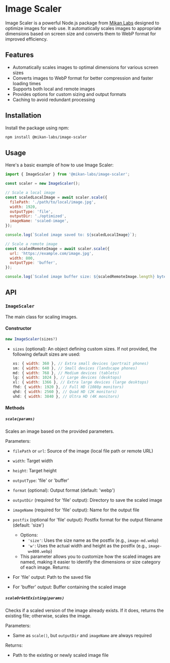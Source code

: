 # Image Scaler

Image Scaler is a powerful Node.js package from [Mikan Labs](https://mikanlabs.com) designed to optimize images for web use. It automatically scales images to appropriate dimensions based on screen size and converts them to WebP format for improved efficiency.

## Features

- Automatically scales images to optimal dimensions for various screen sizes
- Converts images to WebP format for better compression and faster loading times
- Supports both local and remote images
- Provides options for custom sizing and output formats
- Caching to avoid redundant processing

## Installation

Install the package using npm:

```bash
npm install @mikan-labs/image-scaler
```

## Usage

Here's a basic example of how to use Image Scaler:

```javascript
import { ImageScaler } from '@mikan-labs/image-scaler';

const scaler = new ImageScaler();

// Scale a local image
const scaledLocalImage = await scaler.scale({
  filePath: './path/to/local/image.jpg',
  width: 1920,
  outputType: 'file',
  outputDir: './optimized',
  imageName: 'scaled-image',
});

console.log(`Scaled image saved to: ${scaledLocalImage}`);

// Scale a remote image
const scaledRemoteImage = await scaler.scale({
  url: 'https://example.com/image.jpg',
  width: 800,
  outputType: 'buffer',
});

console.log(`Scaled image buffer size: ${scaledRemoteImage.length} bytes`);
```

## API

### `ImageScaler`

The main class for scaling images.

#### Constructor

```javascript
new ImageScaler(sizes?)
```

- `sizes` (optional): An object defining custom sizes. If not provided, the following default sizes are used:
  ```javascript
  xs: { width: 360 }, // Extra small devices (portrait phones)
  sm: { width: 640 }, // Small devices (landscape phones)
  md: { width: 768 }, // Medium devices (tablets)
  lg: { width: 1024 }, // Large devices (desktops)
  xl: { width: 1366 }, // Extra large devices (large desktops)
  fhd: { width: 1920 }, // Full HD (1080p monitors)
  qhd: { width: 2560 }, // Quad HD (2K monitors)
  uhd: { width: 3840 }, // Ultra HD (4K monitors)
  ```

#### Methods

##### `scale(params)`

Scales an image based on the provided parameters.

Parameters:

- `filePath` or `url`: Source of the image (local file path or remote URL)
- `width`: Target width
- `height`: Target height
- `outputType`: 'file' or 'buffer'
- `format` (optional): Output format (default: 'webp')
- `outputDir` (required for 'file' output): Directory to save the scaled image
- `imageName` (required for 'file' output): Name for the output file
- `postfix` (optional for 'file' output): Postfix format for the output filename (default: 'size')

  - Options:
    - `'size'`: Uses the size name as the postfix (e.g., `image-md.webp`)
    - `'w'`: Uses the actual width and height as the postfix (e.g., `image-w=800.webp`)
  - This parameter allows you to customize how the scaled images are named, making it easier to identify the dimensions or size category of each image.
    Returns:

- For 'file' output: Path to the saved file
- For 'buffer' output: Buffer containing the scaled image

##### `scaleOrGetExisting(params)`

Checks if a scaled version of the image already exists. If it does, returns the existing file; otherwise, scales the image.

Parameters:

- Same as `scale()`, but `outputDir` and `imageName` are always required

Returns:

- Path to the existing or newly scaled image file
